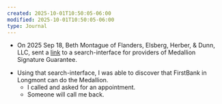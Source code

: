 ```yaml
---
created: 2025-10-01T10:50:05-06:00
modified: 2025-10-01T10:50:05-06:00
type: Journal
---
```


- On 2025 Sep 18, Beth Montague of Flanders,
  Elsberg, Herber, & Dunn, LLC, sent a
  [link][link] to a search-interface for
  providers of Medallion Signature
  Guarantee.

[link]: https://www.msglookup.com/search

- Using that search-interface, I was able to
  discover that FirstBank in Longmont can do
  the Medallion.
  - I called and asked for an appointment.
  - Someone will call me back.

<!-- EOF -->

